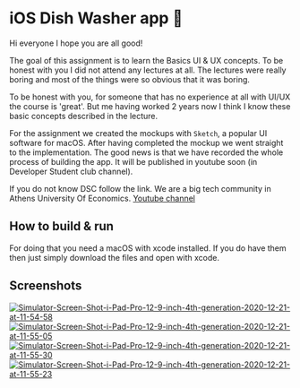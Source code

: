 # iOS Dish Washer app 🧼

Hi everyone I hope you are all good!

The goal of this assignment is to learn the Basics UI & UX concepts. To be honest with you I did not attend any lectures at all.
The lectures were really boring and most of the things were so obvious that it was boring. 

To be honest with you, for someone that has no experience at all with UI/UX the course is 'great'. 
But me having worked 2 years now I think I know these basic concepts described in the lecture.

For the assignment we created the mockups with `Sketch`, a popular UI software for macOS.
After having completed the mockup we went straight to the implementation. The good news is that we have recorded the whole process of building the app.
It will be published in youtube soon (in Developer Student club channel).

If you do not know DSC follow the link. We are a big tech community in Athens University Of Economics.
[Youtube channel](https://www.youtube.com/channel/UCgGNQk-OYb7cvK_jFq5VoCQ)

## How to build & run
 For doing that you need a macOS with xcode installed. 
 If you do have them then just simply download the files and open with xcode.


## Screenshots

<a href="https://ibb.co/QjfnYkg"><img src="https://i.ibb.co/Lh869rF/Simulator-Screen-Shot-i-Pad-Pro-12-9-inch-4th-generation-2020-12-21-at-11-54-58.png" alt="Simulator-Screen-Shot-i-Pad-Pro-12-9-inch-4th-generation-2020-12-21-at-11-54-58" border="0"></a>
<a href="https://ibb.co/2h306LZ"><img src="https://i.ibb.co/PjGsYbD/Simulator-Screen-Shot-i-Pad-Pro-12-9-inch-4th-generation-2020-12-21-at-11-55-05.png" alt="Simulator-Screen-Shot-i-Pad-Pro-12-9-inch-4th-generation-2020-12-21-at-11-55-05" border="0"></a>
<a href="https://ibb.co/tDMDskw"><img src="https://i.ibb.co/x6S6jPK/Simulator-Screen-Shot-i-Pad-Pro-12-9-inch-4th-generation-2020-12-21-at-11-55-30.png" alt="Simulator-Screen-Shot-i-Pad-Pro-12-9-inch-4th-generation-2020-12-21-at-11-55-30" border="0"></a>
<a href="https://ibb.co/Df1BsSV"><img src="https://i.ibb.co/b564q8W/Simulator-Screen-Shot-i-Pad-Pro-12-9-inch-4th-generation-2020-12-21-at-11-55-23.png" alt="Simulator-Screen-Shot-i-Pad-Pro-12-9-inch-4th-generation-2020-12-21-at-11-55-23" border="0"></a>

